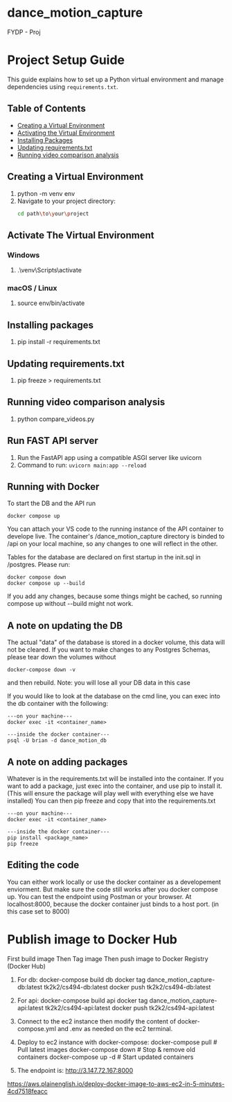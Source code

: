 # dance_motion_capture
FYDP - Proj

# Project Setup Guide

This guide explains how to set up a Python virtual environment and manage dependencies using `requirements.txt`.

## Table of Contents

- [Creating a Virtual Environment](#creating-a-virtual-environment)
- [Activating the Virtual Environment](#activate-the-virtual-environment)
- [Installing Packages](#installing-packages)
- [Updating requirements.txt](#updating-requirementstxt)
- [Running video comparison analysis](#running-video-comparison-analysis)

## Creating a Virtual Environment
1. python -m venv env
2. Navigate to your project directory:
   ```bash
   cd path\to\your\project

## Activate The Virtual Environment
### Windows
1. .\venv\Scripts\activate 
### macOS / Linux
1. source env/bin/activate

## Installing packages
1. pip install -r requirements.txt

## Updating requirements.txt
1. pip freeze > requirements.txt

## Running video comparison analysis
1. python compare_videos.py

## Run FAST API server
1. Run the FastAPI app using a compatible ASGI server like uvicorn
2. Command to run: `uvicorn main:app --reload`


## Running with Docker
To start the DB and the API run
```
docker compose up
```
You can attach your VS code to the running instance of the API container to develope live. The container's /dance_motion_capture directory is binded to /api on your local machine, so any changes to one will reflect in the other.

Tables for the database are declared on first startup in the init.sql in /postgres. Please run:
```
docker compose down
docker compose up --build
```
If you add any changes, because some things might be cached, so running compose up without --build might not work.

## A note on updating the DB

The actual "data" of the database is stored in a docker volume, this data will not be cleared. If you want to make changes to any Postgres Schemas, please tear down the volumes without

```
docker-compose down -v
```

and then rebuild. Note: you will lose all your DB data in this case

If you would like to look at the database on the cmd line, you can exec into the db container with the following:

```
---on your machine---
docker exec -it <container_name>

---inside the docker container---
psql -U brian -d dance_motion_db
```

## A note on adding packages
Whatever is in the requirements.txt will be installed into the container. If you want to add a package, just exec into the container, and use pip to install it. (This will ensure the package will play well with everything else we have installed) You can then pip freeze and copy that into the requirements.txt
```
---on your machine---
docker exec -it <container_name>

---inside the docker container---
pip install <package_name>
pip freeze
```

## Editing the code
You can either work locally or use the docker container as a developement enviorment. But make sure the code still works after you docker compose up. You can test the endpoint using Postman or your browser. At localhost:8000, because the docker container just binds to a host port. (in this case set to 8000)

# Publish image to Docker Hub
First build image
Then Tag image
Then push image to Docker Registry (Docker Hub)
1. For db:
   docker-compose build db
   docker tag dance_motion_capture-db:latest tk2k2/cs494-db:latest
   docker push tk2k2/cs494-db:latest

2. For api:
   docker-compose build api
   docker tag dance_motion_capture-api:latest  tk2k2/cs494-api:latest
   docker push tk2k2/cs494-api:latest

3. Connect to the ec2 instance then modify the content of docker-compose.yml and .env as needed on the ec2 terminal.

4. Deploy to ec2 instance with docker-compose:
   docker-compose pull  # Pull latest images
   docker-compose down  # Stop & remove old containers
   docker-compose up -d  # Start updated containers

5. The endpoint is: http://3.147.72.167:8000

https://aws.plainenglish.io/deploy-docker-image-to-aws-ec2-in-5-minutes-4cd7518feacc



